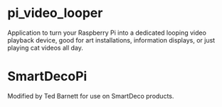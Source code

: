 # pi_video_looper
Application to turn your Raspberry Pi into a dedicated looping video playback device, good for art installations, information displays, or just playing cat videos all day.

# SmartDecoPi
Modified by Ted Barnett for use on SmartDeco products.
